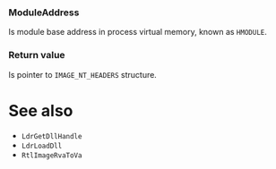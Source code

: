 ### ModuleAddress

Is module base address in process virtual memory, known as `HMODULE`.

### Return value

Is pointer to `IMAGE_NT_HEADERS` structure.

# See also

* `LdrGetDllHandle`
* `LdrLoadDll`
* `RtlImageRvaToVa`

